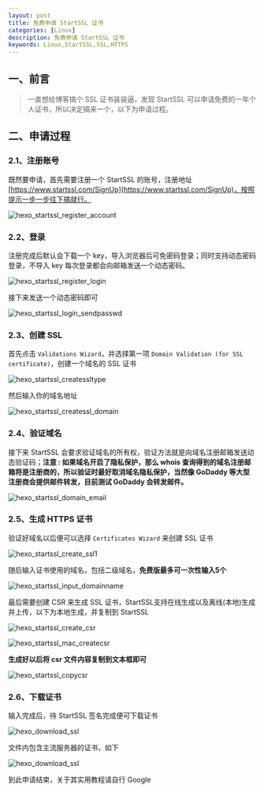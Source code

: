 ```yaml
---
layout: post
title: 免费申请 StartSSL 证书
categories: [Linux]
description: 免费申请 StartSSL 证书
keywords: Linux,StartSSL,SSL,HTTPS
---
```


## 一、前言

> 一直想给博客搞个 SSL 证书装装逼，发现 StartSSL 可以申请免费的一年个人证书，所以决定搞来一个，以下为申请过程。

## 二、申请过程

### 2.1、注册账号

既然要申请，首先需要注册一个 StartSSL 的账号，注册地址 [https://www.startssl.com/SignUp](https://www.startssl.com/SignUp)，按照提示一步一步往下搞就行。

<!--more-->

![hexo_startssl_register_account](https://cdn.mritd.me/markdown/hexo_startssl_register_account.png)


### 2.2、登录

注册完成后默认会下载一个 key，导入浏览器后可免密码登录；同时支持动态密码登录，不导入 key 每次登录都会向邮箱发送一个动态密码。

![hexo_startssl_register_login](https://cdn.mritd.me/markdown/hexo_startssl_register_login.png)

接下来发送一个动态密码即可

![hexo_startssl_login_sendpasswd](https://cdn.mritd.me/markdown/hexo_startssl_login_sendpasswd.png)

### 2.3、创建 SSL

首先点击 `Validations Wizard`，并选择第一项 `Domain Validation (for SSL certificate)`，创建一个域名的 SSL 证书

![hexo_startssl_createssltype](https://cdn.mritd.me/markdown/hexo_startssl_createssltype.png)

然后输入你的域名地址

![hexo_startssl_createssl_domain](https://cdn.mritd.me/markdown/hexo_startssl_createssl_domain.png)

### 2.4、验证域名

接下来 StartSSL 会要求验证域名的所有权，验证方法就是向域名注册邮箱发送动态验证码；**注意 : 如果域名开启了隐私保护，那么 whois 查询得到的域名注册邮箱将是注册商的，所以验证时最好取消域名隐私保护，当然像 GoDaddy 等大型注册商会提供邮件转发，目前测试 GoDaddy 会转发邮件。**

![hexo_startssl_domain_email](https://cdn.mritd.me/markdown/hexo_startssl_domain_email.png)

### 2.5、生成 HTTPS 证书

验证好域名以后便可以选择 `Certificates Wizard` 来创建 SSL 证书

![hexo_startssl_create_ssl1](https://cdn.mritd.me/markdown/hexo_startssl_create_ssl1.png)

随后输入证书使用的域名，包括二级域名，**免费版最多可一次性输入5个**

![hexo_startssl_input_domainname](https://cdn.mritd.me/markdown/hexo_startssl_input_domainname.png)

最后需要创建 CSR 来生成 SSL 证书，StartSSL支持在线生成以及离线(本地)生成并上传，以下为本地生成，并复制到 StartSSL

![hexo_startssl_create_csr](https://cdn.mritd.me/markdown/hexo_startssl_create_csr.png)


![hexo_startssl_mac_createcsr](https://cdn.mritd.me/markdown/hexo_startssl_mac_createcsr.png)

**生成好以后将 csr 文件内容复制到文本框即可**

![hexo_startssl_copycsr](https://cdn.mritd.me/markdown/hexo_startssl_copycsr.png)


### 2.6、下载证书

输入完成后，待 StartSSL 签名完成便可下载证书

![hexo_download_ssl](https://cdn.mritd.me/markdown/hexo_download_ssl.png)

文件内包含主流服务器的证书，如下

![hexo_download_ssl](https://cdn.mritd.me/markdown/hexo_download_ssl_value.png)

到此申请结束，关于其实用教程请自行 Google
